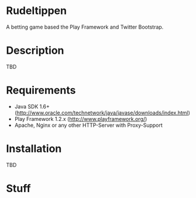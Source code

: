 Rudeltippen
===========

A betting game based the Play Framework and Twitter Bootstrap.

Description
===========

TBD

Requirements
===========

- Java SDK 1.6+ (http://www.oracle.com/technetwork/java/javase/downloads/index.html)
- Play Framework 1.2.x (http://www.playframework.org/)
- Apache, Nginx or any other HTTP-Server with Proxy-Support

Installation
===========

TBD

Stuff
===========
